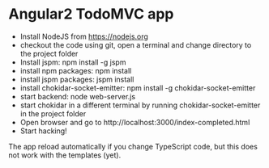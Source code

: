 # Angular2 TodoMVC app

 - Install NodeJS from https://nodejs.org
 - checkout the code using git, open a terminal and change directory to the project folder 
 - Install jspm: npm install -g jspm
 - install npm packages: npm install
 - install jspm packages: jspm install
 - install chokidar-socket-emitter: npm install  -g chokidar-socket-emitter
 - start backend: node web-server.js
 - start chokidar in a different terminal by running chokidar-socket-emitter in the project folder
 - Open browser and go to http://localhost:3000/index-completed.html
 - Start hacking!
 
The app reload automatically if you change TypeScript code, but this does not work with the
 templates (yet).
